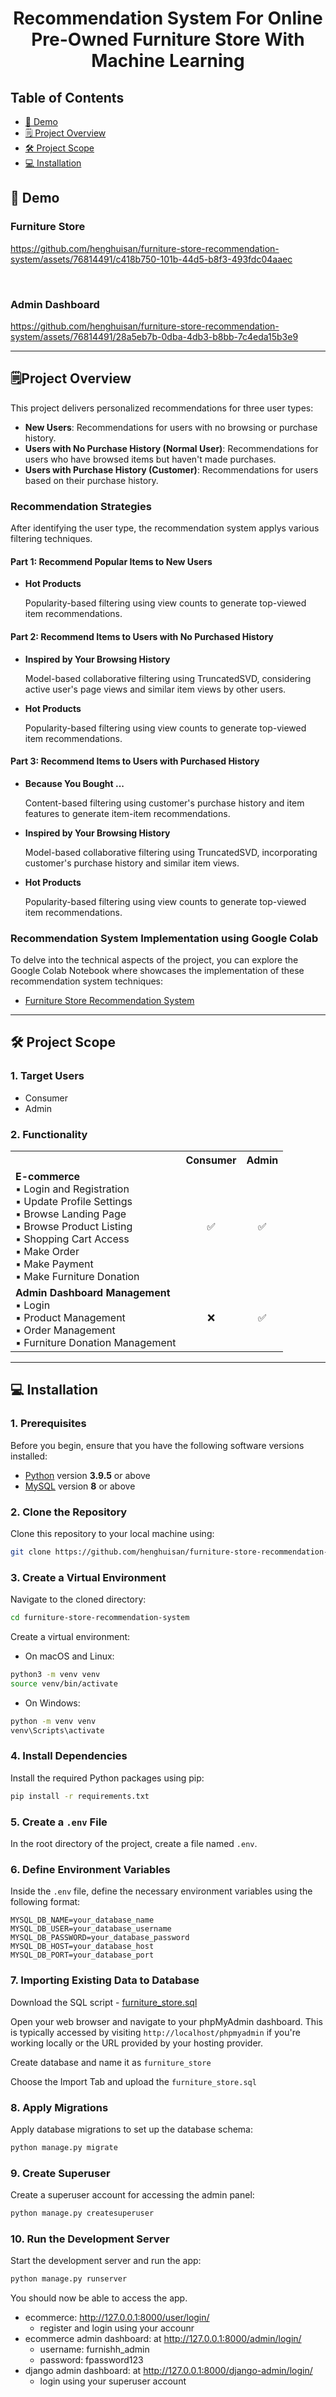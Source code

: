 <h1 align="center" id="title">Recommendation System For Online Pre-Owned Furniture Store With Machine Learning </h1>


## Table of Contents

- [🚀 Demo](#demo)
- [🗒️ Project Overview](#project-overview)
- [🛠️ Project Scope](#project-scope)
- [💻 Installation](#installation)

## 🚀 Demo

### Furniture Store



https://github.com/henghuisan/furniture-store-recommendation-system/assets/76814491/c418b750-101b-44d5-b8f3-493fdc04aaec



<br />

### Admin Dashboard


https://github.com/henghuisan/furniture-store-recommendation-system/assets/76814491/28a5eb7b-0dba-4db3-b8bb-7c4eda15b3e9


---

## 🗒️Project Overview

This project delivers personalized recommendations for three user types:

- **New Users**: Recommendations for users with no browsing or purchase history.
- **Users with No Purchase History (Normal User)**: Recommendations for users who have browsed items but haven't made purchases.
- **Users with Purchase History (Customer)**: Recommendations for users based on their purchase history.

### Recommendation Strategies
After identifying the user type, the recommendation system applys various filtering techniques.

#### Part 1: Recommend Popular Items to New Users

- **Hot Products**
   
   Popularity-based filtering using view counts to generate top-viewed item recommendations.

#### Part 2: Recommend Items to Users with No Purchased History

- **Inspired by Your Browsing History**
   
   Model-based collaborative filtering using TruncatedSVD, considering active user's page views and similar item views by other users.

- **Hot Products**
  
  Popularity-based filtering using view counts to generate top-viewed item recommendations.

#### Part 3: Recommend Items to Users with Purchased History

- **Because You Bought ...**
   
   Content-based filtering using customer's purchase history and item features to generate item-item recommendations.

- **Inspired by Your Browsing History**
   
   Model-based collaborative filtering using TruncatedSVD, incorporating customer's purchase history and similar item views.

- **Hot Products**
  
  Popularity-based filtering using view counts to generate top-viewed item recommendations.

### Recommendation System Implementation using Google Colab

To delve into the technical aspects of the project, you can explore the Google Colab Notebook where showcases the implementation of these recommendation system techniques: 
- [Furniture Store Recommendation System](https://colab.research.google.com/drive/1L4tgE0Fa2xgk8ou5gHzzf_ydAuRsgwLp?usp=sharing)

---
 
## 🛠️ Project Scope

### 1. Target Users

- Consumer
- Admin

### 2. Functionality

<table>
  <tr>
    <th></th>
    <th>Consumer</th>
    <th>Admin</th>
  </tr>
  <tr>
    <td>
     <b>E-commerce</b> <br />
      ▪	Login and Registration <br />
      ▪	Update Profile Settings <br />
      ▪	Browse Landing Page <br />
      ▪	Browse Product Listing <br />
      ▪	Shopping Cart Access <br />
      ▪	Make Order <br />
      ▪	Make Payment <br />
      ▪	Make Furniture Donation <br />
    </td>
    <td align="center">✅</td>
    <td align="center">✅</td>
  </tr>
  <tr>
    <td>
        <b>Admin Dashboard Management</b> <br/>
        ▪	Login <br/>
        ▪	Product Management <br/>
        ▪	Order Management <br/>
        ▪	Furniture Donation Management <br/>
    </td>
    <td align="center">❌</td>
    <td align="center">✅</td>
  </tr>
</table>

---

## 💻 Installation

### 1. Prerequisites
Before you begin, ensure that you have the following software versions installed:

- [Python](https://www.python.org/downloads/) version **3.9.5** or above
- [MySQL](https://dev.mysql.com/downloads/) version **8** or above

### 2. Clone the Repository
Clone this repository to your local machine using:

```bash
git clone https://github.com/henghuisan/furniture-store-recommendation-system.git
```
### 3. Create a Virtual Environment
Navigate to the cloned directory:

``` bash
cd furniture-store-recommendation-system
```

Create a virtual environment:

- On macOS and Linux:
``` bash
python3 -m venv venv
source venv/bin/activate
```

- On Windows:
``` bash
python -m venv venv
venv\Scripts\activate
```

### 4. Install Dependencies
Install the required Python packages using pip:
```bash
pip install -r requirements.txt
```

### 5. Create a `.env` File
In the root directory of the project, create a file named `.env`.

### 6. Define Environment Variables
Inside the `.env` file, define the necessary environment variables using the following format:

```plaintext
MYSQL_DB_NAME=your_database_name
MYSQL_DB_USER=your_database_username
MYSQL_DB_PASSWORD=your_database_password
MYSQL_DB_HOST=your_database_host
MYSQL_DB_PORT=your_database_port
```
### 7. Importing Existing Data to Database
Download the SQL script - [furniture_store.sql](furniture_store.sql)

Open your web browser and navigate to your phpMyAdmin dashboard. This is typically accessed by visiting `http://localhost/phpmyadmin` if you're working locally or the URL provided by your hosting provider.

Create database and name it as `furniture_store`

Choose the Import Tab and upload the `furniture_store.sql`

### 8. Apply Migrations
Apply database migrations to set up the database schema:
```bash
python manage.py migrate
```

### 9. Create Superuser
Create a superuser account for accessing the admin panel:
```bash
python manage.py createsuperuser
```

### 10. Run the Development Server
Start the development server and run the app:
```bash
python manage.py runserver
```

You should now be able to access the app.
- ecommerce: http://127.0.0.1:8000/user/login/ 
  - register and login using your accounr
- ecommerce admin dashboard: at http://127.0.0.1:8000/admin/login/
  - username: furnishh_admin
  - password: fpassword123
- django admin dashboard: at http://127.0.0.1:8000/django-admin/login/
  - login using your superuser account

